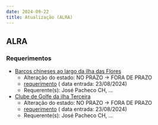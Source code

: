 ```yaml
---
date: 2024-09-22
title: Atualização (ALRA)
---
```

## ALRA

### Requerimentos

* [Barcos chineses ao largo da ilha das Flores](http://base.alra.pt:82/4DACTION/w_pesquisa_registo/4/8473)
  * Alteração do estado: NO PRAZO → FORA DE PRAZO
  * [requerimento](http://base.alra.pt:82/Doc_Req/XIIIreque128.pdf) ( data entrada: 23/08/2024)
  * Requerente(s): José Pacheco CH, ...
* [Clube de Golfe da ilha Terceira](http://base.alra.pt:82/4DACTION/w_pesquisa_registo/4/8474)
  * Alteração do estado: NO PRAZO → FORA DE PRAZO
  * [requerimento](http://base.alra.pt:82/Doc_Req/XIIIreque129.pdf) ( data entrada: 23/08/2024)
  * Requerente(s): José Pacheco CH, ...

